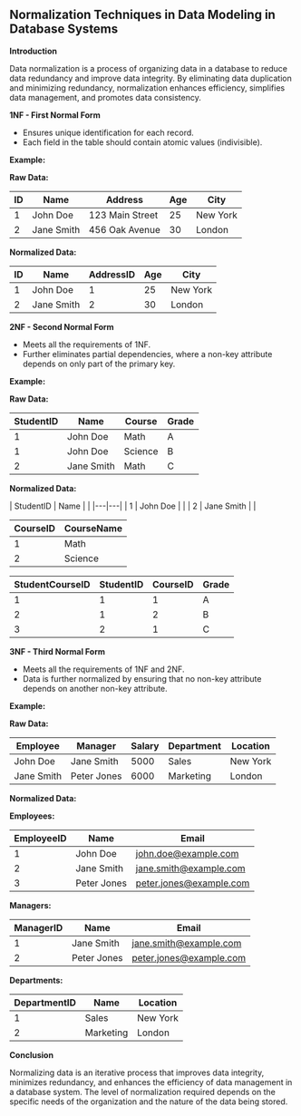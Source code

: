 ## Normalization Techniques in Data Modeling in Database Systems

**Introduction**

Data normalization is a process of organizing data in a database to reduce data redundancy and improve data integrity. By eliminating data duplication and minimizing redundancy, normalization enhances efficiency, simplifies data management, and promotes data consistency.


**1NF - First Normal Form**

- Ensures unique identification for each record.
- Each field in the table should contain atomic values (indivisible).


**Example:**

**Raw Data:**

| ID | Name | Address | Age | City |
|---|---|---|---|---|
| 1 | John Doe | 123 Main Street | 25 | New York |
| 2 | Jane Smith | 456 Oak Avenue | 30 | London |

**Normalized Data:**

| ID | Name | AddressID | Age | City |
|---|---|---|---|---|
| 1 | John Doe | 1 | 25 | New York |
| 2 | Jane Smith | 2 | 30 | London |

**2NF - Second Normal Form**

- Meets all the requirements of 1NF.
- Further eliminates partial dependencies, where a non-key attribute depends on only part of the primary key.


**Example:**

**Raw Data:**

| StudentID | Name | Course | Grade |
|---|---|---|---|
| 1 | John Doe | Math | A |
| 1 | John Doe | Science | B |
| 2 | Jane Smith | Math | C |

**Normalized Data:**

| StudentID | Name | |
|---|---|
| 1 | John Doe | |
| 2 | Jane Smith | |

| CourseID | CourseName |
|---|---|
| 1 | Math |
| 2 | Science |

| StudentCourseID | StudentID | CourseID | Grade |
|---|---|---|---|
| 1 | 1 | 1 | A |
| 2 | 1 | 2 | B |
| 3 | 2 | 1 | C |


**3NF - Third Normal Form**

- Meets all the requirements of 1NF and 2NF.
- Data is further normalized by ensuring that no non-key attribute depends on another non-key attribute.


**Example:**

**Raw Data:**

| Employee | Manager | Salary | Department | Location |
|---|---|---|---|---|
| John Doe | Jane Smith | 5000 | Sales | New York |
| Jane Smith | Peter Jones | 6000 | Marketing | London |

**Normalized Data:**

**Employees:**

| EmployeeID | Name | Email |
|---|---|---|
| 1 | John Doe | john.doe@example.com |
| 2 | Jane Smith | jane.smith@example.com |
| 3 | Peter Jones | peter.jones@example.com |

**Managers:**

| ManagerID | Name | Email |
|---|---|---|
| 1 | Jane Smith | jane.smith@example.com |
| 2 | Peter Jones | peter.jones@example.com |

**Departments:**

| DepartmentID | Name | Location |
|---|---|---|
| 1 | Sales | New York |
| 2 | Marketing | London |

**Conclusion**

Normalizing data is an iterative process that improves data integrity, minimizes redundancy, and enhances the efficiency of data management in a database system. The level of normalization required depends on the specific needs of the organization and the nature of the data being stored.